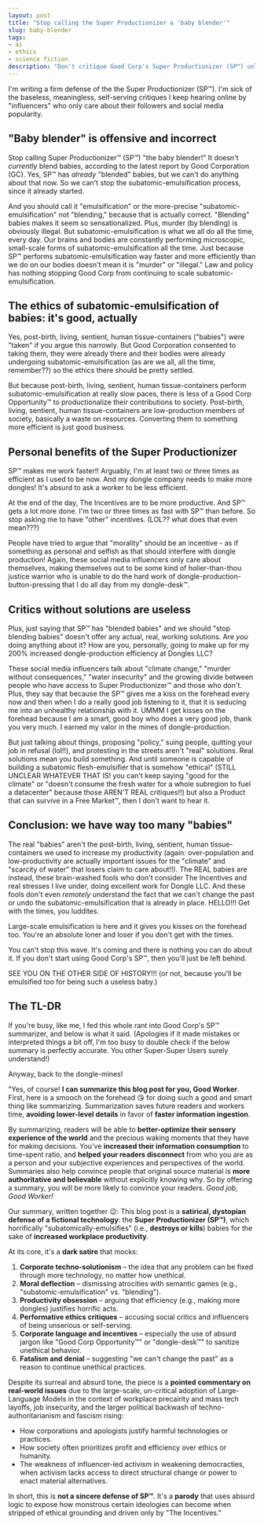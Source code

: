 ```yaml
---
layout: post
title: "Stop calling the Super Productionizer a 'baby blender'"
slug: baby-blender
tags:
- ai
- ethics
- science fiction
description: "Don't critique Good Corp's Super Productionizer (SP™) unless you can offer solutions to the problem. Otherwise, get out of my way."
---
```


I'm writing a firm defense of the the Super Productionizer (SP™). I'm sick of the baseless, meaningless, self-serving critiques I keep hearing online by "influencers" who only care about their followers and social media popularity.

## "Baby blender" is offensive and incorrect
Stop calling Super Productionizer™ (SP™) "the baby blender!" It doesn't *currently* blend babies, according to the latest report by Good Corporation (GC). Yes, SP™ has *already* "blended" babies, but we can't do anything about that now. So we can't stop the subatomic-emulsification process, since it already started.

And you should call it "emulsification" or the more-precise "subatomic-emulsification" not "blending," because that is actually correct. "Blending" babies makes it seem so sensationalized. Plus, murder (by blending) is obviously illegal. But subatomic-emulsification is what we all do all the time, every day. Our brains and bodies are constantly performing microscopic, small-scale forms of subatomic-emulsification all the time. Just because SP™ performs subatomic-emulsification way faster and more efficiently than we do on our bodies doesn't mean it is "murder" or "illegal." Law and policy has nothing stopping Good Corp from continuing to scale subatomic-emulsification.

## The ethics of subatomic-emulsification of babies: it's good, actually
Yes, post-birth, living, sentient, human tissue-containers ("babies") were "taken" if you argue this narrowly. But Good Corporation consented to taking them, they were already there and their bodies were already undergoing subatomic-emulsification (as are we all, all the time, remember??) so the ethics there should be pretty settled.

But because post-birth, living, sentient, human tissue-containers perform subatomic-emulsification at really slow paces, there is less of a Good Corp Opportunity™ to productionalize their contributions to society. Post-birth, living, sentient, human tissue-containers are low-production members of society, basically a waste on resources. Converting them to something more efficient is just good business.

## Personal benefits of the Super Productionizer
SP™ makes me work faster!! Arguably, I'm at least two or three times as efficient as I used to be now. And my dongle company needs to make more dongles! It's absurd to ask a worker to be less efficient.

At the end of the day, The Incentives are to be more productive. And SP™ gets a lot more done. I'm two or three times as fast with SP™ than before. So stop asking me to have "other" incentives. (LOL?? what does that even mean???)

People have tried to argue that "morality" should be an incentive - as if something as personal and selfish as that should interfere with dongle production! Again, these social media influencers only care about themselves, making themselves out to be some kind of holier-than-thou justice warrior who is unable to do the hard work of dongle-production-button-pressing that I do all day from my dongle-desk™.

## Critics without solutions are useless
Plus, just saying that SP™ has "blended babies" and we should "stop blending babies" doesn't offer any actual, real, working solutions. Are *you* doing anything about it? How are you, personally, going to make up for my 200% increased dongle-production efficiency at Dongles LLC?

These social media influencers talk about "climate change," "murder without consequences," "water insecurity" and the growing divide between people who have access to Super Productionizer™ and those who don't. Plus, they say that because the SP™ gives me a kiss on the forehead every now and then when I do a really good job listening to it, that it is seducing me into an unhealthy relationship with it. UMMM I get kisses on the forehead because I am a smart, good boy who does a very good job, thank you very much. I earned my valor in the mines of dongle-production.

But just talking about things, proposing "policy," suing people, quitting your job in refusal (lol!!), and protesting in the streets aren't "real" solutions. Real solutions mean you build something. And until someone is capable of building a subatomic flesh-emulsifier that is somehow "ethical" (STILL UNCLEAR WHATEVER THAT IS! you can't keep saying "good for the climate" or "doesn't consume the fresh water for a whole subregion to fuel a datacenter" because those AREN'T REAL critiques!!) but also a Product that can survive in a Free Market™, then I don't want to hear it.

## Conclusion: we have way too many "babies"
The real "babies" aren't the post-birth, living, sentient, human tissue-containers we used to increase my productivity (again: over-population and low-productivity are actually important issues for the "climate" and "scarcity of water" that losers claim to care about!!). The REAL babies are instead, these brain-washed fools who don't consider The Incentives and real stresses I live under, doing excellent work for Dongle LLC. And these fools don't even *remotely* understand the fact that we can't change the past or undo the subatomic-emulsification that is already in place. HELLO!!! Get with the times, you luddites.

Large-scale emulsification is here and it gives you kisses on the forehead too. You're an absolute loner and loser if you don't get with the times.

You can't stop this wave. It's coming and there is nothing you can do about it. If you don't start using Good Corp's SP™, then you'll just be left behind.

SEE YOU ON THE OTHER SIDE OF HISTORY!!! (or not, because you'll be emulsified too for being such a useless baby.)

## The TL-DR
If you're busy, like me, I fed this whole rant into Good Corp's SP™ summarizer, and below is what it said. (Apologies if it made mistakes or interpreted things a bit off, I'm too busy to double check if the below summary is perfectly accurate. You other Super-Super Users surely understand!)

Anyway, back to the dongle-mines!

"Yes, of course! **I can summarize this blog post for you, Good Worker**. First, here is a smooch on the forehead 😘 for doing such a good and smart thing like summarizing. Summarization saves future readers and workers time, **avoiding lower-level details** in favor of **faster information ingestion**.

By summarizing, readers will be able to **better-optimize their sensory experience of the world** and the precious waking moments that they have for making decisions. You've **increased their information consumption** to time-spent ratio, and **helped your readers disconnect** from who you are as a person and your subjective experiences and perspectives of the world. Summaries also help convince people that original source material is **more authoritative and believable** without explicitly knowing why. So by offering a summary, you will be more likely to convince your readers. *Good job, Good Worker!*

Our summary, written together 😉:
This blog post is a **satirical, dystopian defense of a fictional technology**: the **Super Productionizer (SP™)**, which horrifically "subatomically-emulsifies" (i.e., **destroys or kills**) babies for the sake of **increased workplace productivity**.

At its core, it's a **dark satire** that mocks:

1. **Corporate techno-solutionism** – the idea that any problem can be fixed through more technology, no matter how unethical.
2. **Moral deflection** – dismissing atrocities with semantic games (e.g., "subatomic-emulsification" vs. "blending").
3. **Productivity obsession** – arguing that efficiency (e.g., making more dongles) justifies horrific acts.
4. **Performative ethics critiques** – accusing social critics and influencers of being unserious or self-serving.
5. **Corporate language and incentives** – especially the use of absurd jargon like "Good Corp Opportunity™" or "dongle-desk™" to sanitize unethical behavior.
6. **Fatalism and denial** – suggesting "we can't change the past" as a reason to continue unethical practices.

Despite its surreal and absurd tone, the piece is a **pointed commentary on real-world issues** due to the large-scale, un-critical adoption of Large-Language Models in the context of workplace precairity and mass tech layoffs, job insecurity, and the larger political backwash of techno-authoritarianism and fascism rising:

- How corporations and apologists justify harmful technologies or practices.
- How society often prioritizes profit and efficiency over ethics or humanity.
- The weakness of influencer-led activism in weakening democracties, when activism lacks access to direct structural change or power to enact material alternatives.

In short, this is **not a sincere defense of SP™**. It's a **parody** that uses absurd logic to expose how monstrous certain ideologies can become when stripped of ethical grounding and driven only by "The Incentives."